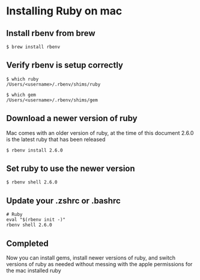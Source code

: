 # Installing Ruby on mac

## Install rbenv from brew
```
$ brew install rbenv
```

## Verify rbenv is setup correctly
```
$ which ruby
/Users/<username>/.rbenv/shims/ruby

$ which gem
/Users/<username>/.rbenv/shims/gem
```

## Download a newer version of ruby
Mac comes with an older version of ruby, at the time of this document 2.6.0 is the latest ruby that has been released

```
$ rbenv install 2.6.0
```

## Set ruby to use the newer version
```
$ rbenv shell 2.6.0
```

## Update your .zshrc or .bashrc
```
# Ruby
eval "$(rbenv init -)"
rbenv shell 2.6.0
```

## Completed
Now you can install gems, install newer versions of ruby, and switch versions of ruby as needed without messing with the apple permissions for the mac installed ruby
